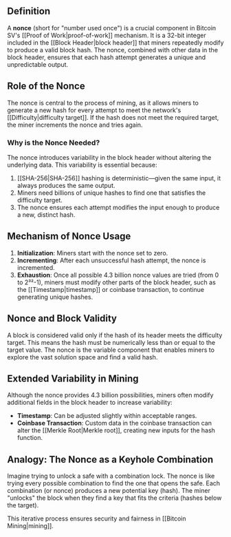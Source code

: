 ## Definition

A **nonce** (short for "number used once") is a crucial component in Bitcoin SV's [[Proof of Work|proof-of-work]] mechanism. It is a 32-bit integer included in the [[Block Header|block header]] that miners repeatedly modify to produce a valid block hash. The nonce, combined with other data in the block header, ensures that each hash attempt generates a unique and unpredictable output.

## Role of the Nonce

The nonce is central to the process of mining, as it allows miners to generate a new hash for every attempt to meet the network's [[Difficulty|difficulty target]]. If the hash does not meet the required target, the miner increments the nonce and tries again.

### **Why is the Nonce Needed?**

The nonce introduces variability in the block header without altering the underlying data. This variability is essential because:

1. [[SHA-256|SHA-256]] hashing is deterministic—given the same input, it always produces the same output.
2. Miners need billions of unique hashes to find one that satisfies the difficulty target.
3. The nonce ensures each attempt modifies the input enough to produce a new, distinct hash.

## Mechanism of Nonce Usage

1. **Initialization**: Miners start with the nonce set to zero.
2. **Incrementing**: After each unsuccessful hash attempt, the nonce is incremented.
3. **Exhaustion**: Once all possible 4.3 billion nonce values are tried (from 0 to 2³²-1), miners must modify other parts of the block header, such as the [[Timestamp|timestamp]] or coinbase transaction, to continue generating unique hashes.

## Nonce and Block Validity

A block is considered valid only if the hash of its header meets the difficulty target. This means the hash must be numerically less than or equal to the target value. The nonce is the variable component that enables miners to explore the vast solution space and find a valid hash.

## Extended Variability in Mining

Although the nonce provides 4.3 billion possibilities, miners often modify additional fields in the block header to increase variability:

- **Timestamp**: Can be adjusted slightly within acceptable ranges.
- **Coinbase Transaction**: Custom data in the coinbase transaction can alter the [[Merkle Root|Merkle root]], creating new inputs for the hash function.


## Analogy: The Nonce as a Keyhole Combination

Imagine trying to unlock a safe with a combination lock. The nonce is like trying every possible combination to find the one that opens the safe. Each combination (or nonce) produces a new potential key (hash). The miner "unlocks" the block when they find a key that fits the criteria (hashes below the target).

This iterative process ensures security and fairness in [[Bitcoin Mining|mining]].